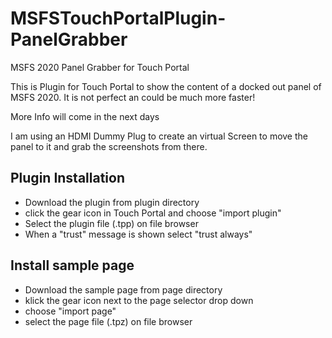 # MSFSTouchPortalPlugin-PanelGrabber
MSFS 2020 Panel Grabber for Touch Portal

This is Plugin for Touch Portal to show the content of a docked out panel of MSFS 2020.
It is not perfect an could be much more faster!

More Info will come in the next days

I am using an HDMI Dummy Plug to create an virtual Screen to move the panel to it and grab the screenshots from there.

## Plugin Installation
- Download the plugin from plugin directory
- click the gear icon in Touch Portal and choose "import plugin"
- Select the plugin file (.tpp) on file browser
- When a "trust" message is shown select "trust always"

## Install sample page
- Download the sample page from page directory
- klick the gear icon next to the page selector drop down
- choose "import page"
- select the page file (.tpz) on file browser

